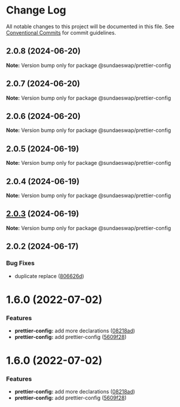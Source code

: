 # Change Log

All notable changes to this project will be documented in this file.
See [Conventional Commits](https://conventionalcommits.org) for commit guidelines.

## 2.0.8 (2024-06-20)

**Note:** Version bump only for package @sundaeswap/prettier-config

## 2.0.7 (2024-06-20)

**Note:** Version bump only for package @sundaeswap/prettier-config

## 2.0.6 (2024-06-20)

**Note:** Version bump only for package @sundaeswap/prettier-config

## 2.0.5 (2024-06-19)

**Note:** Version bump only for package @sundaeswap/prettier-config

## 2.0.4 (2024-06-19)

**Note:** Version bump only for package @sundaeswap/prettier-config

## [2.0.3](https://github.com/sundaeswap-finance/frontend-configurations/compare/@sundaeswap/prettier-config@2.0.2...@sundaeswap/prettier-config@2.0.3) (2024-06-19)

**Note:** Version bump only for package @sundaeswap/prettier-config

## 2.0.2 (2024-06-17)

### Bug Fixes

- duplicate replace ([806626d](https://github.com/sundaeswap-finance/frontend-configurations/commit/806626de43e7ab56b579a248c082753d804f3c2a))

# 1.6.0 (2022-07-02)

### Features

- **prettier-config:** add more declarations ([08218ad](https://github.com/sundaeswap-finance/frontend-configurations/commit/08218ad8d4f732d60077db47bf11b541360bf2c9))
- **prettier-config:** add prettier-config ([5609f28](https://github.com/sundaeswap-finance/frontend-configurations/commit/5609f28152874468be46ee73ee35257967fe0268))

# 1.6.0 (2022-07-02)

### Features

- **prettier-config:** add more declarations ([08218ad](https://github.com/sundaeswap-finance/frontend-configurations/commit/08218ad8d4f732d60077db47bf11b541360bf2c9))
- **prettier-config:** add prettier-config ([5609f28](https://github.com/sundaeswap-finance/frontend-configurations/commit/5609f28152874468be46ee73ee35257967fe0268))
